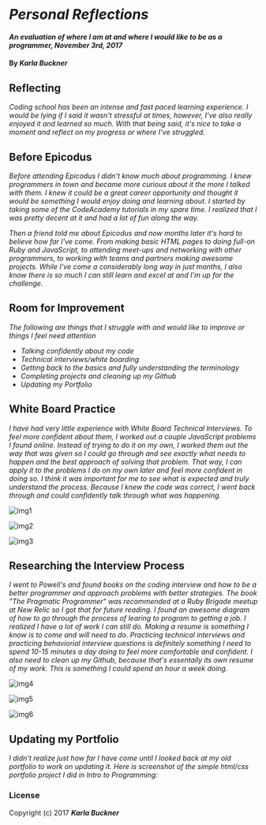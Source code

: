 # _Personal Reflections_

#### _An evaluation of where I am at and where I would like to be as a programmer, November 3rd, 2017_

#### By _**Karla Buckner**_

## Reflecting

_Coding school has been an intense and fast paced learning experience. I would be lying if I said it wasn't stressful at times, however, I've also really enjoyed it and learned so much. With that being said, it's nice to take a moment and reflect on my progress or where I've struggled._

## Before Epicodus

_Before attending Epicodus I didn't know much about programming. I knew programmers in town and became more curious about it the more I talked with them. I knew it could be a great career opportunity and thought it would be something I would enjoy doing and learning about. I started by taking some of the CodeAcademy tutorials in my spare time. I realized that I was pretty decent at it and had a lot of fun along the way._

_Then a friend told me about Epicodus and now months later it's hard to believe how far I've come. From making basic HTML pages to doing full-on Ruby and JavaScript, to attending meet-ups and networking with other programmers, to working with teams and partners making awesome projects. While I've come a considerably long way in just months, I also know there is so much I can still learn and excel at and I'm up for the challenge._

## Room for Improvement

_The following are things that I struggle with and would like to improve or things I feel need attention_

* _Talking confidently about my code_
* _Technical interviews/white boarding_
* _Getting back to the basics and fully understanding the terminology_
* _Completing projects and cleaning up my Github_
* _Updating my Portfolio_

## White Board Practice

_I have had very little experience with White Board Technical Interviews. To feel more confident about them, I worked out a couple JavaScript problems I found online. Instead of trying to do it on my own, I worked them out the way that was given so I could go through and see exactly what needs to happen and the best approach of solving that problem. That way, I can apply it to the problems I do on my own later and feel more confident in doing so. I think it was important for me to see what is expected and truly understand the process. Because I knew the code was correct, I went back through and could confidently talk through what was happening._

![img1](https://user-images.githubusercontent.com/27794720/32390881-58447656-c08d-11e7-956e-083273736134.jpg)

![img2](https://user-images.githubusercontent.com/27794720/32390993-b47eacac-c08d-11e7-806f-ad5ee47fdc26.jpg)

![img3](https://user-images.githubusercontent.com/27794720/32390994-b64c4a26-c08d-11e7-8811-56156815ddce.jpg)

## Researching the Interview Process

_I went to Powell's and found books on the coding interview and how to be a better programmer and approach problems with better strategies. The book "The Pragmatic Programmer" was recommended at a Ruby Brigade meetup at New Relic so I got that for future reading. I found an awesome diagram of how to go through the process of learing to program to getting a job. I realized I have a lot of work I can still do. Making a resume is something I know is to come and will need to do. Practicing technical interviews and practicing behaviorial interview questions is definitely something I need to spend 10-15 minutes a day doing to feel more comfortable and confident. I also need to clean up my Github, because that's essentaily its own resume of my work. This is something I could spend an hour a week doing._

![img4](https://user-images.githubusercontent.com/27794720/32394494-8d79c83c-c09a-11e7-96ea-cf00d329c357.JPG)

![img5](https://user-images.githubusercontent.com/27794720/32394497-8e1b3adc-c09a-11e7-8b2a-c9fd76523b96.jpg)

![img6](https://user-images.githubusercontent.com/27794720/32394498-8e33b76a-c09a-11e7-8c26-7c536ca9419f.jpg)

## Updating my Portfolio 

_I didn't realize just how far I have come until I looked back at my old portfolio to work on updating it. Here is screenshot of the simple html/css portfolio project I did in Intro to Programming:_


### License

Copyright (c) 2017 **_Karla Buckner_**
